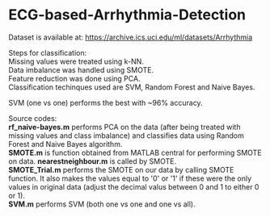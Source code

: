 # ECG-based-Arrhythmia-Detection
Dataset is available at: https://archive.ics.uci.edu/ml/datasets/Arrhythmia <br />

Steps for classification: <br />
Missing values were treated using k-NN. <br />
Data imbalance was handled using SMOTE. <br />
Feature reduction was done using PCA. <br />
Classification techinques used are SVM, Random Forest and Naive Bayes. <br />

SVM (one vs one) performs the best with ~96% accuracy. <br />

Source codes: <br />
**rf_naive-bayes.m** performs PCA on the data (after being treated with missing values and class imbalance) and classifies data using Random Forest and Naive Bayes algorithm.<br />
**SMOTE.m** is function obtained from MATLAB central for performing SMOTE on data. **nearestneighbour.m** is called by SMOTE.<br />
**SMOTE_Trial.m** performs the SMOTE on our data by calling SMOTE function. It also makes the values equal to '0' or '1' if these were the only values in original data (adjust the decimal valus between 0 and 1 to either 0 or 1).<br />
**SVM.m** performs SVM (both one vs one and one vs all).<br />
